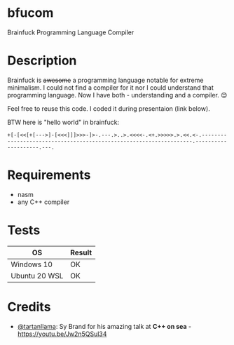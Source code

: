 # bfucom
Brainfuck Programming Language Compiler

# Description
Brainfuck is ~~awesome~~ a programming language notable for extreme minimalism. I could not find a compiler for it nor I could understand that programming language. Now I have both - understanding and a compiler. :blush: 

Feel free to reuse this code. I coded it during presentaion (link below).

BTW here is "hello world" in brainfuck:
```
+[-[<<[+[--->]-[<<<]]]>>>-]>-.---.>..>.<<<<-.<+.>>>>>.>.<<.<-.-------------------------------------------------------------------.--------------------.---.
```

# Requirements
- nasm
- any C++ compiler

# Tests
| OS | Result |
|----|--------|
| Windows 10 | OK |
| Ubuntu 20 WSL | OK |


# Credits
- [@tartanllama](https://twitter.com/tartanllama): Sy Brand for his amazing talk at **C++ on sea** - https://youtu.be/Jw2n5QSul34 